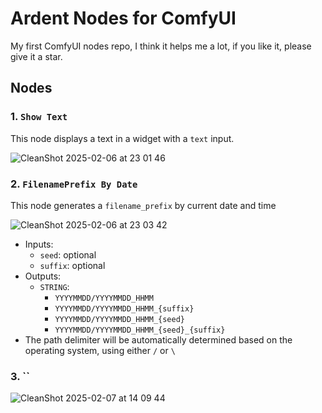 # Ardent Nodes for ComfyUI

My first ComfyUI nodes repo, I think it helps me a lot, if you like it, please give it a star.

## Nodes

### 1. `Show Text`

This node displays a text in a widget with a `text` input.

![CleanShot 2025-02-06 at 23 01 46](https://github.com/user-attachments/assets/a89b5a0b-0e40-4a1e-a1cf-fd0a7a2ecf01)

### 2. `FilenamePrefix By Date`

This node generates a `filename_prefix` by current date and time

![CleanShot 2025-02-06 at 23 03 42](https://github.com/user-attachments/assets/6c1bdc36-d576-4f35-b265-6ef07536ea0f)

- Inputs:
  - `seed`: optional
  - `suffix`: optional
- Outputs:
  - `STRING`:
    - `YYYYMMDD/YYYYMMDD_HHMM`
    - `YYYYMMDD/YYYYMMDD_HHMM_{suffix}`
    - `YYYYMMDD/YYYYMMDD_HHMM_{seed}`
    - `YYYYMMDD/YYYYMMDD_HHMM_{seed}_{suffix}`
- The path delimiter will be automatically determined based on the operating system, using either `/` or `\`

### 3. ``

![CleanShot 2025-02-07 at 14 09 44](https://github.com/user-attachments/assets/deb5eb4e-1b79-4eea-9cb5-5004a604b60e)


